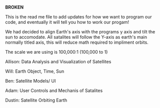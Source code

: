   **BROKEN**

This is the read me file to add updates for how we want to program our code, and eventually it will tell you how to work our progam!

We had decided to align Earth's axis with the programs y axis and tilt the sun to accomodate. All satalites will follow the Y-axis as earth's main normally titled axis, this will reduce math required to impliment orbits.

The scale we are using is 100,000:1 (100,000 to 1)

Allison: Data Analysis and Visualization of Satellites

Will: Earth Object, Time, Sun

Ben: Satellite Models/ UI

Adam: User Controls and Mechanis of Satalites

Dustin: Satellite Orbiting Earth
